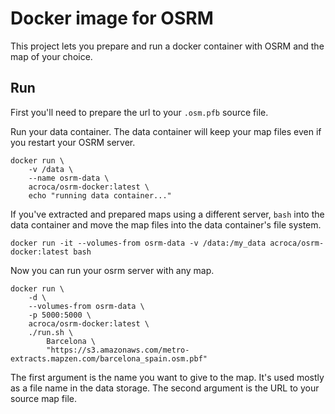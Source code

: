 # Docker image for OSRM

This project lets you prepare and run a docker container with OSRM and the map of your choice.

## Run

First you'll need to prepare the url to your `.osm.pfb` source file.

Run your data container. The data container will keep your map files even if you restart your OSRM server.

```
docker run \
    -v /data \
    --name osrm-data \
    acroca/osrm-docker:latest \
    echo "running data container..."
```

If you've extracted and prepared maps using a different server, `bash` into the data container and move the map files into the data container's file system.

```
docker run -it --volumes-from osrm-data -v /data:/my_data acroca/osrm-docker:latest bash
```

Now you can run your osrm server with any map.

```
docker run \
    -d \
    --volumes-from osrm-data \
    -p 5000:5000 \
    acroca/osrm-docker:latest \
    ./run.sh \
        Barcelona \
        "https://s3.amazonaws.com/metro-extracts.mapzen.com/barcelona_spain.osm.pbf"
```

The first argument is the name you want to give to the map. It's used mostly as a file name in the data storage.
The second argument is the URL to your source map file.
